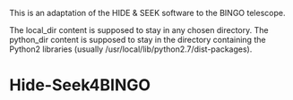 This is an adaptation of the HIDE & SEEK software to the BINGO telescope. 

The local_dir content is supposed to stay in any chosen directory.
The python_dir content is supposed to stay in the directory containing the Python2 libraries (usually /usr/local/lib/python2.7/dist-packages). 

# Hide-Seek4BINGO
